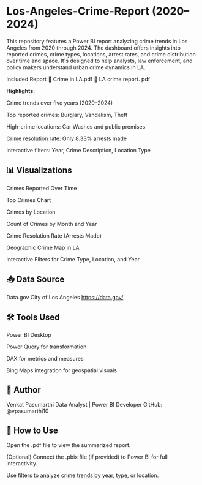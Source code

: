 # Los-Angeles-Crime-Report (2020–2024)
This repository features a Power BI report analyzing crime trends in Los Angeles from 2020 through 2024. The dashboard offers insights into reported crimes, crime types, locations, arrest rates, and crime distribution over time and space. It's designed to help analysts, law enforcement, and policy makers understand urban crime dynamics in LA.

Included Report
📄 Crime in LA.pdf
📄 LA crime report. pdf


**Highlights:**

Crime trends over five years (2020–2024)

Top reported crimes: Burglary, Vandalism, Theft

High-crime locations: Car Washes and public premises

Crime resolution rate: Only 8.33% arrests made

Interactive filters: Year, Crime Description, Location Type

## 📊 Visualizations
Crimes Reported Over Time

Top Crimes Chart

Crimes by Location

Count of Crimes by Month and Year

Crime Resolution Rate (Arrests Made)

Geographic Crime Map in LA

Interactive Filters for Crime Type, Location, and Year

## 📥 Data Source
Data.gov
City of Los Angeles
https://data.gov/

## 🛠 Tools Used
Power BI Desktop

Power Query for transformation

DAX for metrics and measures

Bing Maps integration for geospatial visuals

## 👤 Author
Venkat Pasumarthi
Data Analyst | Power BI Developer
GitHub: @vpasumarthi10

## 📌 How to Use
Open the .pdf file to view the summarized report.

(Optional) Connect the .pbix file (if provided) to Power BI for full interactivity.

Use filters to analyze crime trends by year, type, or location.
